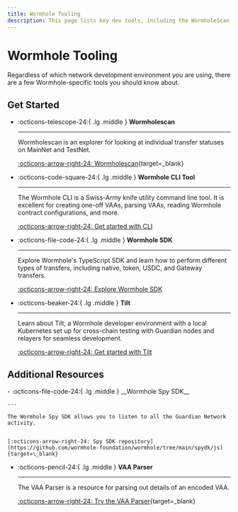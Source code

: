 ```yaml
---
title: Wormhole Tooling
description: This page lists key dev tools, including the WormholeScan Explorer, Wormhole CLI, Wormhole SDKs, and APIs for querying network data.
---
```


# Wormhole Tooling

Regardless of which network development environment you are using, there are a few Wormhole-specific tools you should know about.

## Get Started

<div class="grid cards" markdown>

-   :octicons-telescope-24:{ .lg .middle } __Wormholescan__

    ---

    Wormholescan is an explorer for looking at individual transfer statuses on MainNet and TestNet.


    [:octicons-arrow-right-24: Wormholescan](https://wormholescan.io){target=\_blank}

-   :octicons-code-square-24:{ .lg .middle } __Wormhole CLI Tool__

    ---

    The Wormhole CLI is a Swiss-Army knife utility command line tool. It is excellent for creating one-off VAAs, parsing VAAs, reading Wormhole contract configurations, and more.

    
    [:octicons-arrow-right-24: Get started with CLI](/build/toolkit/cli/)

-   :octicons-file-code-24:{ .lg .middle } __Wormhole SDK__

    ---

    Explore Wormhole's TypeScript SDK and learn how to perform different types of transfers, including native, token, USDC, and Gateway transfers.

    
    [:octicons-arrow-right-24: Explore Wormhole SDK](/build/build-apps/wormhole-sdk/)

-   :octicons-beaker-24:{ .lg .middle } __Tilt__

    ---

    Learn about Tilt, a Wormhole developer environment with a local Kubernetes set up for cross-chain testing with Guardian nodes and relayers for seamless development.

    
    [:octicons-arrow-right-24: Get started with Tilt](/build/toolkit/tilt/)
</div>


## Additional Resources

<div class="grid cards" markdown>
-   :octicons-file-code-24:{ .lg .middle } __Wormhole Spy SDK__

    ---

    The Wormhole Spy SDK allows you to listen to all the Guardian Network activity.

    
    [:octicons-arrow-right-24: Spy SDK repository](https://github.com/wormhole-foundation/wormhole/tree/main/spydk/js){target=\_blank}

-   :octicons-pencil-24:{ .lg .middle } __VAA Parser__

    ---

    The VAA Parser is a resource for parsing out details of an encoded VAA.


    [:octicons-arrow-right-24: Try the VAA Parser](https://vaa.dev/#/parse){target=\_blank}
</div>


